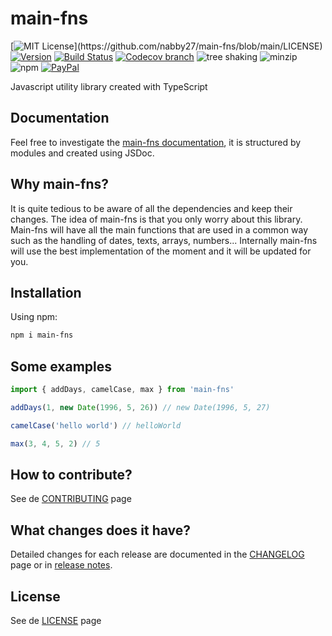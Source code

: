 # main-fns

[![MIT License](https://img.shields.io/apm/l/atomic-design-ui.svg?)](https://github.com/nabby27/main-fns/blob/main/LICENSE)
[![Version](https://img.shields.io/npm/v/main-fns.svg?style=flat&label=version)](https://www.npmjs.com/package/main-fns)
[![Build Status](https://img.shields.io/github/workflow/status/nabby27/main-fns/Test%20lint%20and%20deploy/main?label=test)](https://github.com/nabby27/main-fns/actions?query=workflow%3A%22Test+lint+and+deploy%22)
[![Codecov branch](https://img.shields.io/codecov/c/github/nabby27/main-fns/main)](https://codecov.io/gh/nabby27/main-fns/branch/main)
![tree shaking](https://badgen.net/bundlephobia/tree-shaking/main-fns/)
![minzip](https://badgen.net/bundlephobia/minzip/main-fns)
![npm](https://img.shields.io/npm/dw/main-fns)
[![PayPal](https://img.shields.io/badge/paypal-donate-yellow.svg)](https://www.paypal.com/cgi-bin/webscr?cmd=_donations&business=M57SG9J5RQ6DJ&currency_code=EUR&source=url)

Javascript utility library created with TypeScript

## Documentation
Feel free to investigate the [main-fns documentation](https://nabby27.github.io/main-fns/), it is structured by modules and created using JSDoc.

## Why main-fns?
It is quite tedious to be aware of all the dependencies and keep their changes. The idea of main-fns is that you only worry about this library. Main-fns will have all the main functions that are used in a common way such as the handling of dates, texts, arrays, numbers... Internally main-fns will use the best implementation of the moment and it will be updated for you.

## Installation

Using npm:

```sh
npm i main-fns
```

## Some examples

```ts
import { addDays, camelCase, max } from 'main-fns'

addDays(1, new Date(1996, 5, 26)) // new Date(1996, 5, 27)

camelCase('hello world') // helloWorld

max(3, 4, 5, 2) // 5
```

## How to contribute?

See de [CONTRIBUTING](./.github/CONTRIBUTING.md) page

## What changes does it have?

Detailed changes for each release are documented in the [CHANGELOG](./CHANGELOG.md) page or in [release notes](https://github.com/nabby27/main-fns/releases).

## License

See de [LICENSE](./LICENSE) page